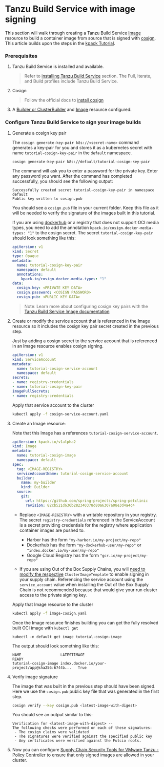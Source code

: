 # Tanzu Build Service with image signing
This section will walk through creating a Tanzu Build Service [Image](https://docs.vmware.com/en/Tanzu-Build-Service/1.5/vmware-tanzu-build-service/GUID-managing-images.html) resource to build a container image from source that is signed with [cosign](https://github.com/sigstore/cosign). This article builds upon the steps in the [kpack Tutorial](https://github.com/pivotal/kpack/blob/main/docs/tutorial.md).

###  Prerequisites
1. Tanzu Build Service is installed and available.

    > Refer to [installing Tanzu Build Service](install-tbs.md) section.
    The Full, Iterate, and Build profiles include Tanzu Build Service.

2. Cosign
    > Follow the official docs to [install cosign](https://docs.sigstore.dev/cosign/installation/)

3. A [Builder or ClusterBuilder](https://docs.vmware.com/en/Tanzu-Build-Service/1.5/vmware-tanzu-build-service/GUID-managing-builders.html) and [Image](https://docs.vmware.com/en/Tanzu-Build-Service/1.5/vmware-tanzu-build-service/GUID-managing-images.html) resource configured.


### Configure Tanzu Build Service to sign your image builds

1. Generate a cosign key pair

   The `cosign generate-key-pair k8s://<secret-name>` command generates a key-pair for you and stores it as a kubernetes secret with name `tutorial-cosign-key-pair` in the `default` namespace.

   ```bash
   cosign generate-key-pair k8s://default/tutorial-cosign-key-pair
   ```

   The command will ask you to enter a password for the private key. Enter any password you want. After the command has completed successfully, you should see the following output:

   ```
   Successfully created secret tutorial-cosign-key-pair in namespace default
   Public key written to cosign.pub
   ```

   You should see a `cosign.pub` file in your current folder. Keep this file as it will be needed to verify the signature of the images built in this tutorial.


   If you are using [dockerhub](https://hub.docker.com/) or a registry that does not support OCI media types, you need to add the annotation `kpack.io/cosign.docker-media-types: "1"` to the cosign secret. The secret `tutorial-cosign-key-pair` should look something like this:

   ```yaml
   apiVersion: v1
   kind: Secret
   type: Opaque
   metadata:
     name: tutorial-cosign-key-pair
     namespace: default
     annotations:
       kpack.io/cosign.docker-media-types: "1"
   data:
     cosign.key: <PRIVATE KEY DATA>
     cosign.password: <COSIGN PASSWORD>
     cosign.pub: <PUBLIC KEY DATA>
   ```

    > Note: Learn more about configuring cosign key pairs with the [Tanzu Build Service Image documentation](https://docs.vmware.com/en/Tanzu-Build-Service/1.5/vmware-tanzu-build-service/GUID-managing-images.html#image-signing-with-cosign)


2. Create or modify the service account that is referenced in the Image resource so it includes the cosign key pair secret created in the previous step.

   Just by adding a cosign secret to the service account that is referenced in an Image resource enables cosign signing.

   ```yaml
   apiVersion: v1
   kind: ServiceAccount
   metadata:
     name: tutorial-cosign-service-account
     namespace: default
   secrets:
   - name: registry-credentials
   - name: tutorial-cosign-key-pair
   imagePullSecrets:
   - name: registry-credentials
   ```

   Apply that service account to the cluster

   ```bash
   kubectl apply -f cosign-service-account.yaml
   ```

3. Create an Image resource:

   Note that this Image has a references `tutorial-cosign-service-account`.

   ```yaml
   apiVersion: kpack.io/v1alpha2
   kind: Image
   metadata:
     name: tutorial-cosign-image
     namespace: default
   spec:
     tag: <IMAGE-REGISTRY>
     serviceAccountName: tutorial-cosign-service-account
     builder:
       name: my-builder
       kind: Builder
     source:
       git:
         url: https://github.com/spring-projects/spring-petclinic
         revision: 82cb521d636b282340378d80a6307a08e3d4a4c4
   ```

   - Replace `<IMAGE-REGISTRY>` with a writable repository in your registry. The secret `registry-credentials` referenced in the ServiceAccount is a secret providing credentials for the registry where application container images are pushed to.
      * Harbor has the form `"my-harbor.io/my-project/my-repo"`
      * Dockerhub has the form `"my-dockerhub-user/my-repo"` or `"index.docker.io/my-user/my-repo"`
      * Google Cloud Registry has the form `"gcr.io/my-project/my-repo"`

   - If you are using Out of the Box Supply Chains, you will [need to modify the respective](../scc/authoring-supply-chains.md) `ClusterImageTemplate` to enable signing in your supply chain.
   Referencing the service account using the `service_account` value when installing the
   Out of the Box Supply Chain is not recommended because that would give your run cluster access
   to the private signing key.

   Apply that Image resource to the cluster

   ```bash
   kubectl apply -f image-cosign.yaml
   ```

   Once the Image resource finishes building you can get the fully resolved built OCI image with `kubectl get`

   ```
   kubectl -n default get image tutorial-cosign-image
   ```

   The output should look something like this:
   ```
   NAME                  LATESTIMAGE                                        READY
   tutorial-cosign-image index.docker.io/your-project/app@sha256:6744b...   True
   ```

4. Verify image signature

   The image that was built in the previous step should have been signed. Here we use the `cosign.pub` public key file that was generated in the first step.
   ```bash
   cosign verify --key cosign.pub <latest-image-with-digest>
   ```

   You should see an output similar to this:
   ```
   Verification for <latest-image-with-digest> --
   The following checks were performed on each of these signatures:
    - The cosign claims were validated
    - The signatures were verified against the specified public key
    - Any certificates were verified against the Fulcio roots.
   ```

5. Now you can configure [Supply Chain Security Tools for VMware Tanzu - Policy Controller](../scst-policy/overview.md) to
ensure that only signed images are allowed in your cluster.